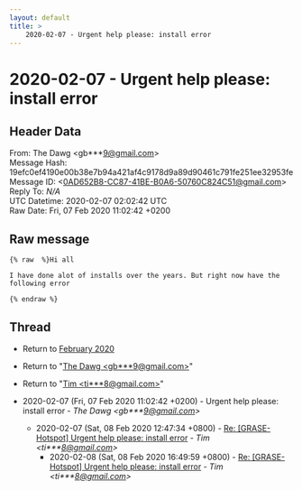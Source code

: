 ```yaml
---
layout: default
title: >
    2020-02-07 - Urgent help please: install error
---
```


# 2020-02-07 - Urgent help please: install error

## Header Data

From: The Dawg \<gb***9@gmail.com\><br>
Message Hash: 19efc0ef4190e00b38e7b94a421af4c9178d9a89d90461c791fe251ee32953fe<br>
Message ID: \<0AD652B8-CC87-41BE-B0A6-50760C824C51@gmail.com\><br>
Reply To: _N/A_<br>
UTC Datetime: 2020-02-07 02:02:42 UTC<br>
Raw Date: Fri, 07 Feb 2020 11:02:42 +0200<br>

## Raw message

```
{% raw  %}Hi all

I have done alot of installs over the years. But right now have the following error

{% endraw %}
```

## Thread

+ Return to [February 2020](/archive/2020/02)

+ Return to "[The Dawg <gb***9<span>@</span>gmail.com>](/authors/gb___9_at_gmail_com)"
+ Return to "[Tim <ti***8<span>@</span>gmail.com>](/authors/ti___8_at_gmail_com)"

+ 2020-02-07 (Fri, 07 Feb 2020 11:02:42 +0200) - Urgent help please: install error - _The Dawg \<gb***9@gmail.com\>_
  + 2020-02-07 (Sat, 08 Feb 2020 12:47:34 +0800) - [Re: [GRASE-Hotspot] Urgent help please: install error](/archive/2020/02/8b711450f292a08498eed189837ad73e34f0d0d9c65f07e83565a36e772ecfb1) - _Tim \<ti***8@gmail.com\>_
    + 2020-02-08 (Sat, 08 Feb 2020 16:49:59 +0800) - [Re: [GRASE-Hotspot] Urgent help please: install error](/archive/2020/02/597b8dda123de5f6c7a906bd2b9132e8602cb2d4aa2a4165436fed2a29e2ecd7) - _Tim \<ti***8@gmail.com\>_

